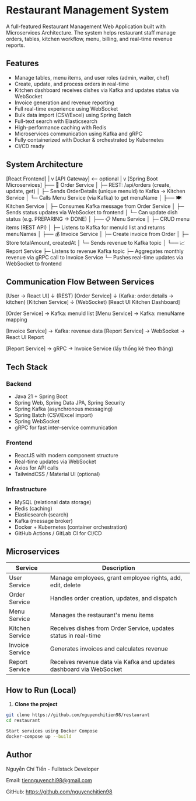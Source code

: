 # Restaurant Management System

A full-featured Restaurant Management Web Application built with Microservices Architecture. The system helps restaurant staff manage orders, tables, kitchen workflow, menu, billing, and real-time revenue reports.

## Features

- Manage tables, menu items, and user roles (admin, waiter, chef)
- Create, update, and process orders in real-time
- Kitchen dashboard receives dishes via Kafka and updates status via WebSocket
- Invoice generation and revenue reporting
- Full real-time experience using WebSocket
- Bulk data import (CSV/Excel) using Spring Batch
- Full-text search with Elasticsearch
- High-performance caching with Redis
- Microservices communication using Kafka and gRPC
- Fully containerized with Docker & orchestrated by Kubernetes
- CI/CD ready

##  System Architecture
[React Frontend]
|
v
[API Gateway]  <-- optional
|
v
[Spring Boot Microservices]
├── 🧾 Order Service
│    ├─ REST: /api/orders (create, update, get)
│    ├─ Sends OrderDetails (unique menuId) to Kafka → Kitchen Service
│    └─ Calls Menu Service (via Kafka) to get menuName
│
├── 🍽️ Kitchen Service
│    ├─ Consumes Kafka message from Order Service
│    ├─ Sends status updates via WebSocket to frontend
│    └─ Can update dish status (e.g. PREPARING → DONE)
│
├── 📋 Menu Service
│    ├─ CRUD menu items (REST API)
│    ├─ Listens to Kafka for menuId list and returns menuNames
│
├── 💰 Invoice Service
│    ├─ Create invoice from Order
│    ├─ Store totalAmount, createdAt
│    └─ Sends revenue to Kafka topic
│
└── 📈 Report Service
├─ Listens to revenue Kafka topic
├─ Aggregates monthly revenue via gRPC call to Invoice Service
└─ Pushes real-time updates via WebSocket to frontend

## Communication Flow Between Services
[User → React UI]
↓ (REST)
[Order Service]
↓ (Kafka: order.details → kitchen)
[Kitchen Service]
↓ (WebSocket)
[React UI Kitchen Dashboard]

[Order Service]
→ Kafka: menuId list
[Menu Service]
→ Kafka: menuName mapping

[Invoice Service]
→ Kafka: revenue data
[Report Service]
→ WebSocket → React UI Report

[Report Service]
→ gRPC → Invoice Service (lấy thống kê theo tháng)

## Tech Stack

### Backend
- Java 21 + Spring Boot
- Spring Web, Spring Data JPA, Spring Security
- Spring Kafka (asynchronous messaging)
- Spring Batch (CSV/Excel import)
- Spring WebSocket
- gRPC for fast inter-service communication

### Frontend
- ReactJS with modern component structure
- Real-time updates via WebSocket
- Axios for API calls
- TailwindCSS / Material UI (optional)

### Infrastructure
- MySQL (relational data storage)
- Redis (caching)
- Elasticsearch (search)
- Kafka (message broker)
- Docker + Kubernetes (container orchestration)
- GitHub Actions / GitLab CI for CI/CD

## Microservices

| Service         | Description                                                         |
|-----------------|---------------------------------------------------------------------|
| User Service    | Manage employees, grant employee rights, add, edit, delete          |
| Order Service   | Handles order creation, updates, and dispatch                       |
| Menu Service    | Manages the restaurant's menu items                                 |
| Kitchen Service | Receives dishes from Order Service, updates status in real-time     |
| Invoice Service | Generates invoices and calculates revenue                           |
| Report Service  | Receives revenue data via Kafka and updates dashboard via WebSocket |

## How to Run (Local)

1. **Clone the project**

```bash
git clone https://github.com/nguyenchitien98/restaurant
cd restaurant

Start services using Docker Compose
docker-compose up --build

```

## Author
Nguyễn Chí Tiến - Fullstack Developer

Email: tiennguyenchi98@gmail.com

GitHub: https://github.com/nguyenchitien98

